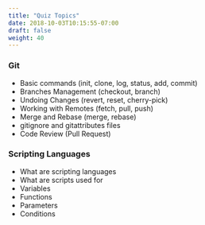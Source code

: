 ```yaml
---
title: "Quiz Topics"
date: 2018-10-03T10:15:55-07:00
draft: false
weight: 40
---
```


### Git
- Basic commands (init, clone, log, status, add, commit)
- Branches Management (checkout, branch)
- Undoing Changes (revert, reset, cherry-pick)
- Working with Remotes (fetch, pull, push)
- Merge and Rebase (merge, rebase)
- gitignore and gitattributes files
- Code Review (Pull Request)

### Scripting Languages
- What are scripting languages
- What are scripts used for
- Variables
- Functions
- Parameters
- Conditions
